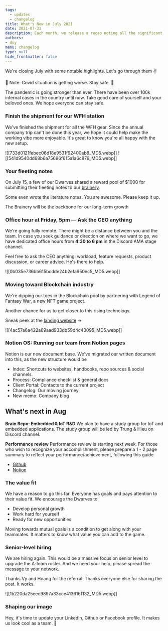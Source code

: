 ```yaml
---
tags: 
  - updates 
  - changelog
title: What's New in July 2021
date: 2021-07-31
description: Each month, we release a recap noting all the significant changes with our company and our team. July 2021 we will move toward blockchain industry and prepare for performance review in August.
authors: 
- duy
menu: changelog
type: null
hide_frontmatter: false
---
```


We're closing July with some notable highlights. Let's go through them ✌️

🚨 Note: Covid situation is getting worse. Stay safe. 🦠

The pandemic is going stronger than ever. There have been over 100k internal cases in the country until now. Take good care of yourself and your beloved ones. We hope everyone can stay safe.

### Finish the shipment for our WFH station
We've finished the shipment for all the WFH gear. Since the annual company trip can't be done this year, we hope it could help make the working vibe more enjoyable. It's great to know you're all happy with the new setup. 

![[733d0121febec06d18e9531f92400ab8_MD5.webp]]
![[541d9540dd68b6a75696f615a1a6c879_MD5.webp]]

### Your fleeting notes
On July 15, a few of our Dwarves shared a reward pool of $1000 for submitting their fleeting notes to our [brainery](https://brain.d.foundation/).

Some even wrote the literature notes. You are awesome. Please keep it up.

The Brainery will be the backbone for our long-term growth

### Office hour at Friday, 5pm — Ask the CEO anything
We're going fully remote. There might be a distance between you and the team. In case you seek guidance or direction on where we want to go, we have dedicated office hours from  **4:30 to 6 pm** in the Discord AMA stage channel.

Feel free to ask the CEO anything: workload, feature requests, product discussion, or career advice. He's there to help.

![[0b035e736bb615bcdde24b2efa950ec5_MD5.webp]]

### Moving toward Blockchain industry
We're dipping our toes in the Blockchain pool by partnering with Legend of Fantasy War, a new NFT game project. 

Another chance for us to get closer to this rising technology.

Sneak peek at the [landing website](http://legendfantasywar.com/) → 

![[4ac57a6a422a69aad933db59d4c43095_MD5.webp]]

### Notion OS: Running our team from Notion pages
Notion is our new document base. We've migrated our written document into this, as the new structure would be

* Index: Shortcuts to websites, handbooks, repo sources & social channels.
* Process: Compliance checklist & general docs
* Client Portal: Contacts to the current project 
* Changelog: Our moving journey
* New memo: Company blog

## What's next in Aug
**Brain Repo: Embedded & IoT R&D**
We plan to have a study group for IoT and embedded applications. The study group will be led by Trung & Hieu on Discord channel.

**Performance review**
Performance review is starting next week. For those who wish to recognize your accomplishment, please prepare a 1 - 2 page summary to reflect your performance/achievement, following this guide

* [Github](http://github.com/dwarvesf/handbook/blob/master/making-a-career.md#performance-review)
* [Notion](/548a540a40714f11915d631fd5cec53f#434d285816e34dcaa12f4bc652eb5bed)

### The value fit
We have a reason to go this far. Everyone has goals and pays attention to their value fit. We encourage the Dwarves to

* Develop personal growth 
* Work hard for yourself
* Ready for new opportunities

Moving towards mutual goals is a condition to get along with your teammates. It matters to know what value you can add to the game.

### Senior-level hiring
We are hiring again. This would be a massive focus on senior level to upgrade the A-team roster. And we need your help, please spread the message to your network.

Thanks Vy and Hoang for the referral. Thanks everyone else for sharing the post. It works.

![[1b220da25eec9897a33cce413616f132_MD5.webp]]

### Shaping our image
Hey, it's time to update your LinkedIn, Github or Facebook profile. It makes us look cool as a team. 🚀